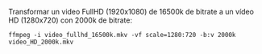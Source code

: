 Transformar un video FullHD (1920x1080) de 16500k de bitrate a un vídeo HD (1280x720) con 2000k de bitrate:

`ffmpeg -i video_fullhd_16500k.mkv -vf scale=1280:720 -b:v 2000k video_HD_2000k.mkv`

